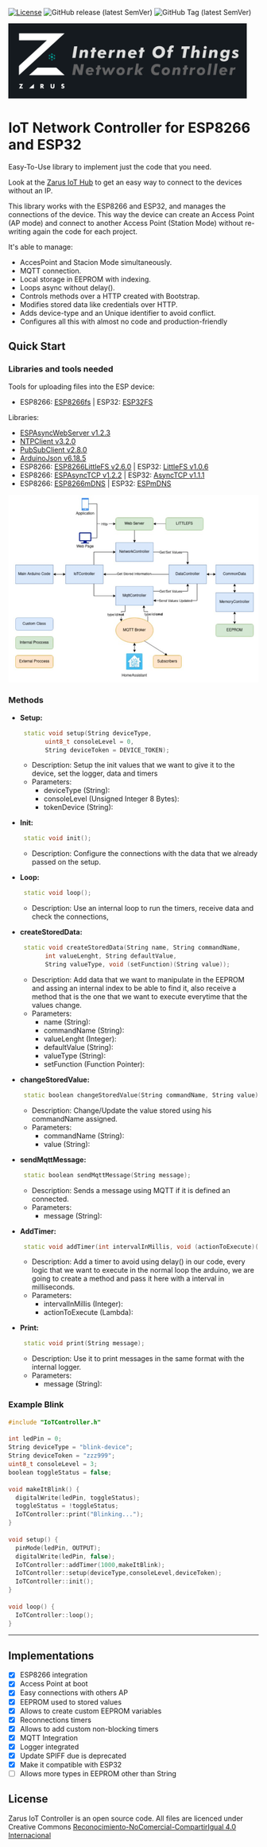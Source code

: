 [![License](https://img.shields.io/badge/license-CC%20BY--NC--SA%204.0-green)](https://creativecommons.org/licenses/by-nc-sa/4.0/deed.es)
![GitHub release (latest SemVer)](https://img.shields.io/github/v/release/AndresDuran53/zarus-network-controller?sort=semver)
![GitHub Tag (latest SemVer)](https://img.shields.io/github/v/tag/AndresDuran53/zarus-network-controller?sort=semver)

<img  width="480" src="https://raw.githubusercontent.com/AndresDuran53/zarus-network-controller/master/media/iot_banner.png">

# IoT Network Controller for ESP8266 and ESP32
Easy-To-Use library to implement just the code that you need.

Look at the [Zarus IoT Hub](https://github.com/AndresDuran53/zarus-iot-app) to get an easy way to connect to the devices without an IP.

This library works with the ESP8266 and ESP32, and manages the connections of the device. This way the device can create an Access Point (AP mode) and connect to another Access Point (Station Mode) without re-writing again the code for each project.

It's able to manage:
* AccesPoint and Stacion Mode simultaneously.
* MQTT connection.
* Local storage in EEPROM with indexing.
* Loops async without delay().
* Controls methods over a HTTP created with Bootstrap.
* Modifies stored data like credentials over HTTP.
* Adds device-type and an Unique identifier to avoid conflict.
* Configures all this with almost no code and production-friendly

## Quick Start
### Libraries and tools needed
Tools for uploading files into the ESP device:
* ESP8266: [ESP8266fs](https://github.com/esp8266/arduino-esp8266fs-plugin/releases) | ESP32: [ESP32FS](https://github.com/me-no-dev/arduino-esp32fs-plugin/releases)

Libraries:
* [ESPAsyncWebServer v1.2.3](https://github.com/me-no-dev/ESPAsyncWebServer)
* [NTPClient v3.2.0](https://github.com/arduino-libraries/NTPClient)
* [PubSubClient v2.8.0](https://github.com/knolleary/pubsubclient)
* [ArduinoJson v6.18.5](https://arduinojson.org/?utm_source=meta&utm_medium=library.properties)
* ESP8266: [ESP8266LittleFS v2.6.0](https://github.com/esp8266/arduino-esp8266fs-plugin/) | ESP32: [LittleFS v1.0.6](https://github.com/lorol/LITTLEFS)
* ESP8266: [ESPAsyncTCP v1.2.2](https://github.com/me-no-dev/ESPAsyncTCP) | ESP32: [AsyncTCP v1.1.1](https://github.com/me-no-dev/AsyncTCP)
* ESP8266: [ESP8266mDNS](https://github.com/esp8266/Arduino/tree/master/libraries/ESP8266mDNS) | ESP32: [ESPmDNS](https://github.com/espressif/arduino-esp32)

[<img src="media/NetworkControllerDiagram.jpg" alt="Code Diagram">](media/NetworkControllerDiagram.jpg)

### Methods

* **Setup:**
   ```C++
    static void setup(String deviceType,
          uint8_t consoleLevel = 0,
          String deviceToken = DEVICE_TOKEN);
    ```
  * Description:
  Setup the init values that we want to give it to the device, set the logger, data and timers
  * Parameters:
    * deviceType (String):
    * consoleLevel (Unsigned Integer 8 Bytes):
    * tokenDevice (String):

* **Init:**
   ```C++
    static void init();
    ```
  * Description:
  Configure the connections with the data that we already passed on the setup.

* **Loop:**
   ```C++
    static void loop();
    ```
  * Description:
  Use an internal loop to run the timers, receive data and check the connections,

* **createStoredData:**
   ```C++
    static void createStoredData(String name, String commandName,
          int valueLenght, String defaultValue,
          String valueType, void (setFunction)(String value));
    ```
  * Description:
  Add data that we want to manipulate in the EEPROM and assing an internal index to be able to find it, also receive a method that is the one that we want to execute everytime that the values change.
  * Parameters:
    * name (String):
    * commandName (String):
    * valueLenght (Integer):
    * defaultValue (String):
    * valueType (String):
    * setFunction (Function Pointer):

* **changeStoredValue:**
   ```C++
    static boolean changeStoredValue(String commandName, String value);
    ```
  * Description:
  Change/Update the value stored using his commandName assigned.
  * Parameters:
    * commandName (String):
    * value (String):

* **sendMqttMessage:**
   ```C++
    static boolean sendMqttMessage(String message);
    ```
  * Description:
  Sends a message using MQTT if it is defined an connected.
  * Parameters:
    * message (String):

* **AddTimer:**
   ```C++
    static void addTimer(int intervalInMillis, void (actionToExecute)());
    ```
  * Description:
  Add a timer to avoid using delay() in our code, every logic that we want to execute in the normal loop the arduino, we are going to create a method and pass it here with a interval in milliseconds.
  * Parameters:
    * intervalInMillis (Integer):
    * actionToExecute (Lambda):

* **Print:**
   ```C++
    static void print(String message);
    ```
  * Description:
  Use it to print messages in the same format with the internal logger.
  * Parameters:
    * message (String):



### Example Blink

```C++
#include "IoTController.h"

int ledPin = 0;
String deviceType = "blink-device";
String deviceToken = "zzz999";
uint8_t consoleLevel = 3;
boolean toggleStatus = false;

void makeItBlink() {
  digitalWrite(ledPin, toggleStatus);
  toggleStatus = !toggleStatus;
  IoTController::print("Blinking...");
}

void setup() {
  pinMode(ledPin, OUTPUT);
  digitalWrite(ledPin, false);
  IoTController::addTimer(1000,makeItBlink);
  IoTController::setup(deviceType,consoleLevel,deviceToken);
  IoTController::init();
}

void loop() {
  IoTController::loop();
}
```

----

## Implementations
- [x] ESP8266 integration
- [x] Access Point at boot
- [x] Easy connections with others AP
- [x] EEPROM used to stored values
- [x] Allows to create custom EEPROM variables
- [x] Reconnections timers
- [x] Allows to add custom non-blocking timers
- [x] MQTT Integration
- [x] Logger integrated
- [x] Update SPIFF due is deprecated
- [x] Make it compatible with ESP32
- [ ] Allows more types in EEPROM other than String

## License
Zarus IoT Controller is an open source code. All files are licenced under Creative Commons [Reconocimiento-NoComercial-CompartirIgual 4.0 Internacional](https://creativecommons.org/licenses/by-nc-sa/4.0/deed.es)

